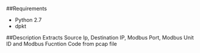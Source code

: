 ##Requirements
* Python 2.7
* dpkt

##Description
Extracts Source Ip, Destination IP, Modbus Port, Modbus Unit ID and Modbus Fucntion Code from pcap file
